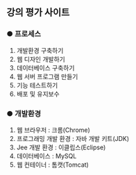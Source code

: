 ## 강의 평가 사이트

### ● 프로세스
1. 개발환경 구축하기
2. 웹 디자인 개발하기
3. 데이터베이스 구축하기
4. 웹 서버 프로그램 만들기
5. 기능 테스트하기
6. 배포 및 유지보수  

### ● 개발환경

1. 웹 브라우저 : 크롬(Chrome)  
2. 프로그래밍 개발 환경 : 자바 개발 키트(JDK)
3. Jee 개발 환경 : 이클립스(Eclipse)
4. 데이터베이스 : MySQL
5. 웹 컨테이너 : 톰캣(Tomcat)
